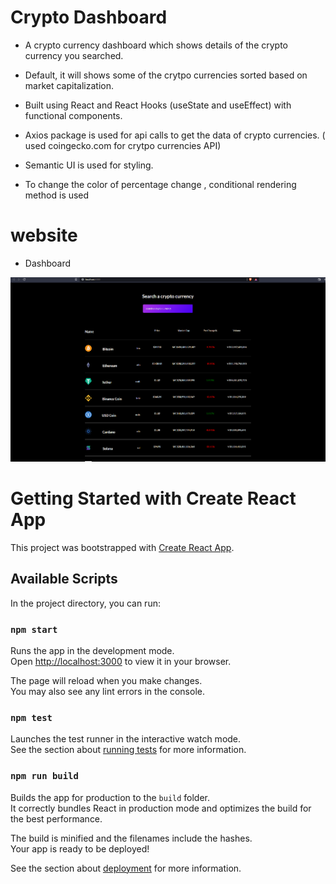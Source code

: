 # Crypto Dashboard

- A crypto currency dashboard which shows details of the crypto currency you searched.

- Default, it will shows some of the crytpo currencies sorted based on market capitalization.

- Built using React and React Hooks (useState and useEffect) with functional components.

- Axios package is used for api calls to get the data of crypto currencies. ( used coingecko.com for crytpo currencies API) 

- Semantic UI is used for styling.

- To change the color of percentage change , conditional rendering method is used

# website
- Dashboard

![Dashboard](images/dashboard.png)

# Getting Started with Create React App

This project was bootstrapped with [Create React App](https://github.com/facebook/create-react-app).

## Available Scripts

In the project directory, you can run:

### `npm start`

Runs the app in the development mode.\
Open [http://localhost:3000](http://localhost:3000) to view it in your browser.

The page will reload when you make changes.\
You may also see any lint errors in the console.

### `npm test`

Launches the test runner in the interactive watch mode.\
See the section about [running tests](https://facebook.github.io/create-react-app/docs/running-tests) for more information.

### `npm run build`

Builds the app for production to the `build` folder.\
It correctly bundles React in production mode and optimizes the build for the best performance.

The build is minified and the filenames include the hashes.\
Your app is ready to be deployed!

See the section about [deployment](https://facebook.github.io/create-react-app/docs/deployment) for more information.

